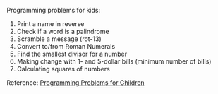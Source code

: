 Programming problems for kids:

1. Print a name in reverse
1. Check if a word is a palindrome
1. Scramble a message (rot-13)
1. Convert to/from Roman Numerals
1. Find the smallest divisor for a number
1. Making change with 1- and 5-dollar bills (minimum number of bills)
1. Calculating squares of numbers

Reference: [Programming Problems for Children](http://marekrychlik.com/node/417)
